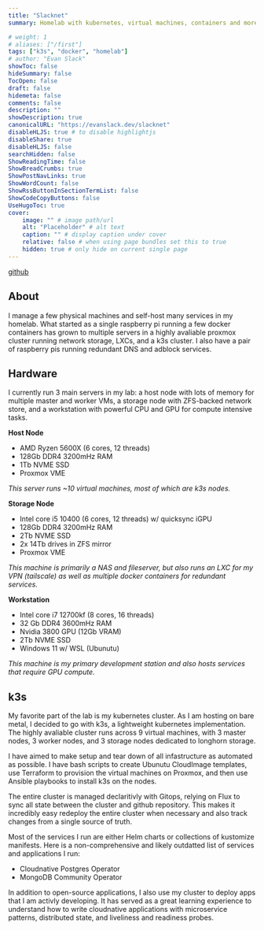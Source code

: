 ```yaml
---
title: "Slacknet"
summary: Homelab with kubernetes, virtual machines, containers and more

# weight: 1
# aliases: ["/first"]
tags: ["k3s", "docker", "homelab"]
# author: "Evan Slack"
showToc: false
hideSummary: false
TocOpen: false
draft: false
hidemeta: false
comments: false
description: ""
showDescription: true
canonicalURL: "https://evanslack.dev/slacknet"
disableHLJS: true # to disable highlightjs
disableShare: true
disableHLJS: false
searchHidden: false
ShowReadingTime: false
ShowBreadCrumbs: true
ShowPostNavLinks: true
ShowWordCount: false
ShowRssButtonInSectionTermList: false
ShowCodeCopyButtons: false
UseHugoToc: true
cover:
    image: "" # image path/url
    alt: "Placeholder" # alt text
    caption: "" # display caption under cover
    relative: false # when using page bundles set this to true
    hidden: true # only hide on current single page
---
```

[github](https://github.com/evanofslack/slacknet)

## About

I manage a few physical machines and self-host many services in my homelab. What started as a single raspberry pi running a few docker containers has grown to multiple servers in a highly avaliable proxmox cluster running network storage, LXCs, and a k3s cluster. I also have a pair of raspberry pis running redundant DNS and adblock services.

## Hardware

I currently run 3 main servers in my lab: a host node with lots of memory for multiple master and worker VMs, a storage node with ZFS-backed network store, and a workstation with powerful CPU and GPU for compute intensive tasks. 

**Host Node**
- AMD Ryzen 5600X (6 cores, 12 threads)
- 128Gb DDR4 3200mHz RAM
- 1Tb NVME SSD
- Proxmox VME

*This server runs ~10 virtual machines, most of which are k3s nodes.*

**Storage Node**
- Intel core i5 10400 (6 cores, 12 threads) w/ quicksync iGPU
- 128Gb DDR4 3200mHz RAM
- 2Tb NVME SSD
- 2x 14Tb drives in ZFS mirror
- Proxmox VME

*This machine is primarily a NAS and fileserver, but also runs an LXC for my VPN (tailscale) as well as multiple docker containers for redundant services.*

**Workstation**
- Intel core i7 12700kf (8 cores, 16 threads)
- 32 Gb DDR4 3600mHz RAM
- Nvidia 3800 GPU (12Gb VRAM)
- 2Tb NVME SSD
- Windows 11 w/ WSL (Ubunutu) 

*This machine is my primary development station and also hosts services that require GPU compute.*

## k3s

My favorite part of the lab is my kubernetes cluster. As I am hosting on bare metal, I decided to go with k3s, a lightweight kubernetes implementation. The highly avaliable cluster runs across 9 virtual machines, with 3 master nodes, 3 worker nodes, and 3 storage nodes dedicated to longhorn storage. 

I have aimed to make setup and tear down of all infastructure as automated as possible. I have bash scripts to create Ubunutu CloudImage templates, use Terraform to provision the virtual machines on Proxmox, and then use Ansible playbooks to install k3s on the nodes. 

The entire cluster is managed declaritivly with Gitops, relying on Flux to sync all state between the cluster and github repository. This makes it incredibly easy redeploy the entire cluster when necessary and also track changes from a single source of truth. 

Most of the services I run are either Helm charts or collections of kustomize manifests. Here is a non-comprehensive and likely outdatted list of services and applications I run:

- Cloudnative Postgres Operator
- MongoDB Community Operator

In addition to open-source applications, I also use my cluster to deploy apps that I am activly developing. It has served as a great learning experience to understand how to write cloudnative applications with microservice patterns, distributed state, and liveliness and readiness probes. 